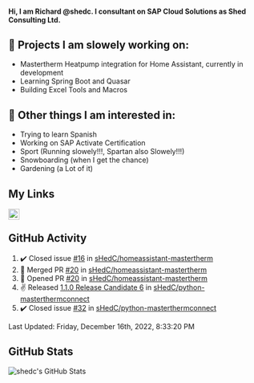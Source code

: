 #### Hi, I am Richard @shedc. I consultant on SAP Cloud Solutions as Shed Consulting Ltd.

## 👋 Projects I am slowely working on:
- Mastertherm Heatpump integration for Home Assistant, currently in development
- Learning Spring Boot and Quasar
- Building Excel Tools and Macros

## 👀 Other things I am interested in:
- Trying to learn Spanish
- Working on SAP Activate Certification
- Sport (Running slowely!!!, Spartan also Slowely!!!)
- Snowboarding (when I get the chance)
- Gardening (a Lot of it)

## My Links
[<img align="left" alt="shedc | LinkedIn" width="22px" src="https://cdn.jsdelivr.net/npm/simple-icons@v3/icons/linkedin.svg" />][linkedin]

<br/>

## GitHub Activity
<!--RECENT_ACTIVITY:start-->
1. ✔️ Closed issue [#16](https://github.com/sHedC/homeassistant-mastertherm/issues/16) in [sHedC/homeassistant-mastertherm](https://github.com/sHedC/homeassistant-mastertherm)
2. 🎉 Merged PR [#20](https://github.com/sHedC/homeassistant-mastertherm/pull/20) in [sHedC/homeassistant-mastertherm](https://github.com/sHedC/homeassistant-mastertherm)
3. 💪 Opened PR [#20](https://github.com/sHedC/homeassistant-mastertherm/pull/20) in [sHedC/homeassistant-mastertherm](https://github.com/sHedC/homeassistant-mastertherm)
4. ✌️ Released [1.1.0 Release Candidate 6](https://github.com/sHedC/python-masterthermconnect/releases/tag/1.1.0-rc6) in [sHedC/python-masterthermconnect](https://github.com/sHedC/python-masterthermconnect)
5. ✔️ Closed issue [#32](https://github.com/sHedC/python-masterthermconnect/issues/32) in [sHedC/python-masterthermconnect](https://github.com/sHedC/python-masterthermconnect)
<!--RECENT_ACTIVITY:end-->
<!--RECENT_ACTIVITY:last_update-->
Last Updated: Friday, December 16th, 2022, 8:33:20 PM
<!--RECENT_ACTIVITY:last_update_end-->

## GitHub Stats
<img align="left" alt="shedc's GitHub Stats" src="https://github-readme-stats.vercel.app/api?username=shedc&show_icons=true&hide_title=true" />

[linkedin]: https://www.linkedin.com/in/richard-holmes-3314251/
